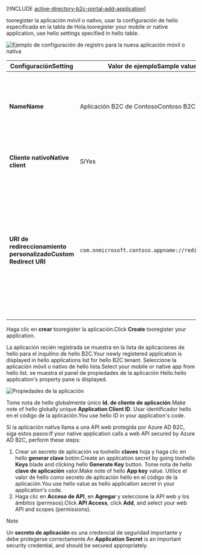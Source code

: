 [!INCLUDE [active-directory-b2c-portal-add-application](active-directory-b2c-portal-add-application.md)]

<span data-ttu-id="59461-101">tooregister la aplicación móvil o nativo, usar la configuración de hello especificada en la tabla de Hola.</span><span class="sxs-lookup"><span data-stu-id="59461-101">tooregister your mobile or native application, use hello settings specified in hello table.</span></span>

![Ejemplo de configuración de registro para la nueva aplicación móvil o nativa](./media/active-directory-b2c-register-mobile-native-app/b2c-new-mobile-native-app-settings.png)

| <span data-ttu-id="59461-103">Configuración</span><span class="sxs-lookup"><span data-stu-id="59461-103">Setting</span></span>      | <span data-ttu-id="59461-104">Valor de ejemplo</span><span class="sxs-lookup"><span data-stu-id="59461-104">Sample value</span></span>  | <span data-ttu-id="59461-105">Descripción</span><span class="sxs-lookup"><span data-stu-id="59461-105">Description</span></span>                                        |
| ------------ | ------- | -------------------------------------------------- |
| <span data-ttu-id="59461-106">**Name**</span><span class="sxs-lookup"><span data-stu-id="59461-106">**Name**</span></span> | <span data-ttu-id="59461-107">Aplicación B2C de Contoso</span><span class="sxs-lookup"><span data-stu-id="59461-107">Contoso B2C app</span></span> | <span data-ttu-id="59461-108">Escriba un **nombre** para aplicación Hola que describe la tooconsumers de aplicación.</span><span class="sxs-lookup"><span data-stu-id="59461-108">Enter a **Name** for hello application that describes your application tooconsumers.</span></span> |
| <span data-ttu-id="59461-109">**Cliente nativo**</span><span class="sxs-lookup"><span data-stu-id="59461-109">**Native client**</span></span> | <span data-ttu-id="59461-110">Sí</span><span class="sxs-lookup"><span data-stu-id="59461-110">Yes</span></span> | <span data-ttu-id="59461-111">Seleccione **Sí** para una aplicación móvil o nativa.</span><span class="sxs-lookup"><span data-stu-id="59461-111">Select **Yes** for a mobile or native application.</span></span> |
| <span data-ttu-id="59461-112">**URI de redireccionamiento personalizado**</span><span class="sxs-lookup"><span data-stu-id="59461-112">**Custom Redirect URI**</span></span> | `com.onmicrosoft.contoso.appname://redirect/path` | <span data-ttu-id="59461-113">Escriba un URI de redirección con un esquema personalizado.</span><span class="sxs-lookup"><span data-stu-id="59461-113">Enter a redirect URI with a custom scheme.</span></span> <span data-ttu-id="59461-114">Asegúrese de elegir un [buen identificador URI de redireccionamiento](../articles/active-directory-b2c/active-directory-b2c-app-registration.md#choosing-a-native-application-redirect-uri) y no incluya caracteres especiales, como caracteres de subrayado.</span><span class="sxs-lookup"><span data-stu-id="59461-114">Make sure you choose a [good redirect URI](../articles/active-directory-b2c/active-directory-b2c-app-registration.md#choosing-a-native-application-redirect-uri) and do not include special characters such as underscores.</span></span> |

<span data-ttu-id="59461-115">Haga clic en **crear** tooregister la aplicación.</span><span class="sxs-lookup"><span data-stu-id="59461-115">Click **Create** tooregister your application.</span></span>

<span data-ttu-id="59461-116">La aplicación recién registrada se muestra en la lista de aplicaciones de hello para el inquilino de hello B2C.</span><span class="sxs-lookup"><span data-stu-id="59461-116">Your newly registered application is displayed in hello applications list for hello B2C tenant.</span></span> <span data-ttu-id="59461-117">Seleccione la aplicación móvil o nativo de hello lista.</span><span class="sxs-lookup"><span data-stu-id="59461-117">Select your mobile or native app from hello list.</span></span> <span data-ttu-id="59461-118">se muestra el panel de propiedades de la aplicación Hello.</span><span class="sxs-lookup"><span data-stu-id="59461-118">hello application's property pane is displayed.</span></span>

![Propiedades de la aplicación](./media/active-directory-b2c-register-mobile-native-app/b2c-mobile-native-app-properties.png)

<span data-ttu-id="59461-120">Tome nota de hello globalmente único **Id. de cliente de aplicación**.</span><span class="sxs-lookup"><span data-stu-id="59461-120">Make note of hello globally unique **Application Client ID**.</span></span> <span data-ttu-id="59461-121">Usar identificador hello en el código de la aplicación.</span><span class="sxs-lookup"><span data-stu-id="59461-121">You use hello ID in your application's code.</span></span>

<span data-ttu-id="59461-122">Si la aplicación nativa llama a una API web protegida por Azure AD B2C, siga estos pasos:</span><span class="sxs-lookup"><span data-stu-id="59461-122">If your native application calls a web API secured by Azure AD B2C, perform these steps:</span></span>
   1. <span data-ttu-id="59461-123">Crear un secreto de aplicación va toohello **claves** hoja y haga clic en hello **generar clave** botón.</span><span class="sxs-lookup"><span data-stu-id="59461-123">Create an application secret by going toohello **Keys** blade and clicking hello **Generate Key** button.</span></span> <span data-ttu-id="59461-124">Tome nota de hello **clave de aplicación** valor.</span><span class="sxs-lookup"><span data-stu-id="59461-124">Make note of hello **App key** value.</span></span> <span data-ttu-id="59461-125">Utilice el valor de hello como secreto de aplicación hello en el código de la aplicación.</span><span class="sxs-lookup"><span data-stu-id="59461-125">You use hello value as hello application secret in your application's code.</span></span>
   2. <span data-ttu-id="59461-126">Haga clic en **Acceso de API**, en **Agregar** y seleccione la API web y los ámbitos (permisos).</span><span class="sxs-lookup"><span data-stu-id="59461-126">Click **API Access**, click **Add**, and select your web API and scopes (permissions).</span></span>

> [!NOTE]
> <span data-ttu-id="59461-127">Un **secreto de aplicación** es una credencial de seguridad importante y debe protegerse correctamente.</span><span class="sxs-lookup"><span data-stu-id="59461-127">An **Application Secret** is an important security credential, and should be secured appropriately.</span></span>
> 
